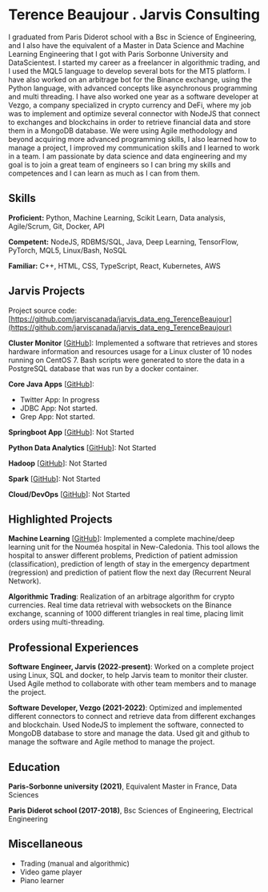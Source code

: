 # Terence Beaujour . Jarvis Consulting

I graduated from Paris Diderot school with a Bsc in Science of Engineering, and I also have the equivalent of a Master in Data Science and Machine Learning Engineering that I got with Paris Sorbonne University and DataScientest. I started my career as a freelancer in algorithmic trading, and I used the MQL5 language to develop several bots for the MT5 platform. I have also worked on an arbitrage bot for the Binance exchange, using the Python language, with advanced concepts like asynchronous programming and multi threading. I have also worked one year as a software developer at Vezgo, a company specialized in crypto currency and DeFi, where my job was to implement and optimize several connector with NodeJS that connect to exchanges and blockchains in order to retrieve financial data and store them in a MongoDB database. We were using Agile methodology and beyond acquiring more advanced programming skills, I also learned how to manage a project, I improved my communication skills and I learned to work in a team. I am passionate by data science and data engineering and my goal is to join a great team of engineers so I can bring my skills and competences and I can learn as much as I can from them.

## Skills

**Proficient:** Python, Machine Learning, Scikit Learn, Data analysis, Agile/Scrum, Git, Docker, API

**Competent:** NodeJS, RDBMS/SQL, Java, Deep Learning, TensorFlow, PyTorch, MQL5, Linux/Bash, NoSQL

**Familiar:** C++, HTML, CSS, TypeScript, React, Kubernetes, AWS

## Jarvis Projects

Project source code: [https://github.com/jarviscanada/jarvis_data_eng_TerenceBeaujour](https://github.com/jarviscanada/jarvis_data_eng_TerenceBeaujour)


**Cluster Monitor** [[GitHub](https://github.com/jarviscanada/jarvis_data_eng_TerenceBeaujour/tree/master/linux_sql)]: Implemented a software that retrieves and stores hardware information and resources usage for a Linux cluster of 10 nodes running on CentOS 7. Bash scripts were generated to store the data in a PostgreSQL database that was run by a docker container.

**Core Java Apps** [[GitHub](https://github.com/jarviscanada/jarvis_data_eng_TerenceBeaujour/tree/master/core_java)]:
      
  - Twitter App: In progress
  - JDBC App: Not started.
  - Grep App: Not started.

**Springboot App** [[GitHub](https://github.com/jarviscanada/jarvis_data_eng_TerenceBeaujour/tree/master/springboot)]: Not Started

**Python Data Analytics** [[GitHub](https://github.com/jarviscanada/jarvis_data_eng_TerenceBeaujour/tree/master/python_data_analytics)]: Not Started

**Hadoop** [[GitHub](https://github.com/jarviscanada/jarvis_data_eng_TerenceBeaujour/tree/master/hadoop)]: Not Started

**Spark** [[GitHub](https://github.com/jarviscanada/jarvis_data_eng_TerenceBeaujour/tree/master/spark)]: Not Started

**Cloud/DevOps** [[GitHub](https://github.com/jarviscanada/jarvis_data_eng_TerenceBeaujour/tree/master/cloud_devops)]: Not Started


## Highlighted Projects
**Machine Learning** [[GitHub](https://github.com/terencebeauj/mle_project)]: Implemented a complete machine/deep learning unit for the Nouméa hospital in New-Caledonia. This tool allows the hospital to answer different problems, Prediction of patient admission (classification), prediction of length of stay in the emergency department (regression) and prediction of patient flow the next day (Recurrent Neural Network).

**Algorithmic Trading**: Realization of an arbitrage algorithm for crypto currencies. Real time data retrieval with websockets on the Binance exchange, scanning of 1000 different triangles in real time, placing limit orders using multi-threading.


## Professional Experiences

**Software Engineer, Jarvis (2022-present)**: Worked on a complete project using Linux, SQL and docker, to help Jarvis team to monitor their cluster. Used Agile method to collaborate with other team members and to manage the project.

**Software Developer, Vezgo (2021-2022)**: Optimized and implemented different connectors to connect and retrieve data from different exchanges and blockchain. Used NodeJS to implement the software, connected to MongoDB database to store and manage the data. Used git and github to manage the software and Agile method to manage the project.


## Education
**Paris-Sorbonne university (2021)**, Equivalent Master in France, Data Sciences

**Paris Diderot school (2017-2018)**, Bsc Sciences of Engineering, Electrical Engineering


## Miscellaneous
- Trading (manual and algorithmic)
- Video game player
- Piano learner
